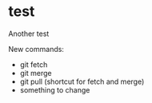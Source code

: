 # test
Another test

New commands:
- git fetch
- git merge
- git pull (shortcut for fetch and merge)
- something to change
